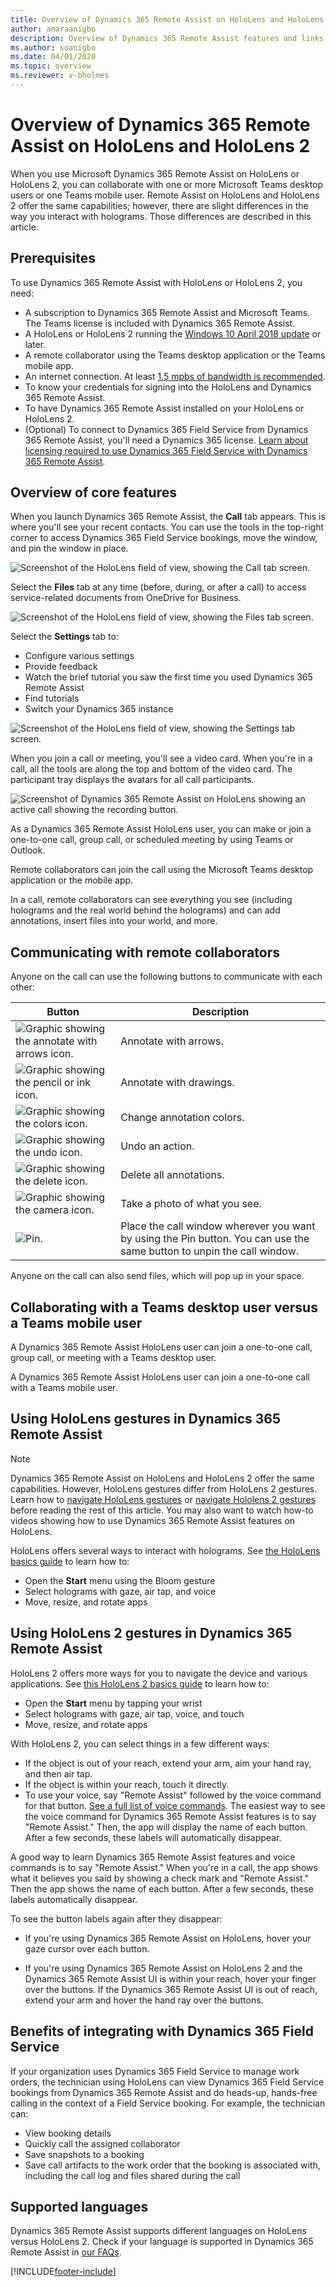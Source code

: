 ```yaml
---
title: Overview of Dynamics 365 Remote Assist on HoloLens and HoloLens 2
author: amaraanigbo
description: Overview of Dynamics 365 Remote Assist features and links to HoloLens and HoloLens 2 gestures 
ms.author: soanigbo
ms.date: 04/01/2020
ms.topic: overview
ms.reviewer: v-bholmes
---
```


# Overview of Dynamics 365 Remote Assist on HoloLens and HoloLens 2

When you use Microsoft Dynamics 365 Remote Assist on HoloLens or HoloLens 2, you can collaborate with one or more Microsoft Teams desktop users or one Teams mobile user. Remote Assist on HoloLens and HoloLens 2 offer the same capabilities; however, there are slight differences in the way you interact with holograms. Those differences are described in this article.

## Prerequisites

To use Dynamics 365 Remote Assist with HoloLens or HoloLens 2, you need:

- A subscription to Dynamics 365 Remote Assist and Microsoft Teams. The Teams license is included with Dynamics 365 Remote Assist. 
- A HoloLens or HoloLens 2 running the [Windows 10 April 2018 update](requirements.md) or later.
- A remote collaborator using the Teams desktop application or the Teams mobile app.  
- An internet connection. At least [1.5 mpbs of bandwidth is recommended](/microsoftteams/upgrade-prepare-environment-prepare-network#bandwidth-planning).
- To know your credentials for signing into the HoloLens and Dynamics 365 Remote Assist.
- To have Dynamics 365 Remote Assist installed on your HoloLens or HoloLens 2.
- (Optional) To connect to Dynamics 365 Field Service from Dynamics 365 Remote Assist, you'll need a Dynamics 365 license. [Learn about licensing required to use Dynamics 365 Field Service with Dynamics 365 Remote Assist](buy-remote-assist.md).

## Overview of core features

When you launch Dynamics 365 Remote Assist, the **Call** tab appears. This is where you'll see your recent contacts. You can use the tools in the top-right corner to access Dynamics 365 Field Service bookings, move the window, and pin the window in place.  

![Screenshot of the HoloLens field of view, showing the Call tab screen.](media/02.00-contacts.png)

Select the **Files** tab at any time (before, during, or after a call) to access service-related documents from OneDrive for Business.

![Screenshot of the HoloLens field of view, showing the Files tab screen.](media/06.00-files.png "Files")

Select the **Settings** tab to:

- Configure various settings
- Provide feedback
- Watch the brief tutorial you saw the first time you used Dynamics 365 Remote Assist
- Find tutorials 
- Switch your Dynamics 365 instance

![Screenshot of the HoloLens field of view, showing the Settings tab screen.](media/08.00-settings.png "Settings")

When you join a call or meeting, you'll see a video card. When you're in a call, all the tools are along the top and bottom of the video card. The participant tray displays the avatars for all call participants.  

![Screenshot of Dynamics 365 Remote Assist on HoloLens showing an active call showing the recording button.](media/03.00-call.png)

As a Dynamics 365 Remote Assist HoloLens user, you can make or join a one-to-one call, group call, or scheduled meeting by using Teams or Outlook.

Remote collaborators can join the call using the Microsoft Teams desktop application or the mobile app.  

In a call, remote collaborators can see everything you see (including holograms and the real world behind the holograms) and can add annotations, insert files into your world, and more.

## Communicating with remote collaborators

Anyone on the call can use the following buttons to communicate with each other:

|Button|Description|
|------|-----------------------------------------------------------------------------------|
|![Graphic showing the annotate with arrows icon.](media/RAHL_Arrow.png "Arrow")|Annotate with arrows.|
|![Graphic showing the pencil or ink icon.](media/RAHL_Ink.png "Ink")|Annotate with drawings.|
|![Graphic showing the colors icon.](media/RAHL_Color.png "Colors")|Change annotation colors.|
|![Graphic showing the undo icon.](media/RAHL_Undo.png "Undo")|Undo an action.|
|![Graphic showing the delete icon.](media/RAHL_Trash.png "Delete")|Delete all annotations.|
|![Graphic showing the camera icon.](media/RAHL_Camera.png "Camera")|Take a photo of what you see.|
|![Pin.](media/RAHL_Pin.png "Pin")|Place the call window wherever you want by using the Pin button. You can use the same button to unpin the call window.|

Anyone on the call can also send files, which will pop up in your space.  



## Collaborating with a Teams desktop user versus a Teams mobile user

A Dynamics 365 Remote Assist HoloLens user can join a one-to-one call, group call, or meeting with a Teams desktop user.

A Dynamics 365 Remote Assist HoloLens user can join a one-to-one call with a Teams mobile user.



## Using HoloLens gestures in Dynamics 365 Remote Assist

> [!Note]
> Dynamics 365 Remote Assist on HoloLens and HoloLens 2 offer the same capabilities. However, HoloLens gestures differ from HoloLens 2 gestures. Learn how to [navigate HoloLens gestures](/hololens/hololens1-basic-usage) or [navigate Hololens 2 gestures](/hololens/hololens2-basic-usage) before reading the rest of this article. You may also want to watch how-to videos showing how to use Dynamics 365 Remote Assist features on HoloLens.

HoloLens offers several ways to interact with holograms. See [the HoloLens basics guide](/hololens/hololens1-basic-usage) to learn how to:

- Open the **Start** menu using the Bloom gesture
- Select holograms with gaze, air tap, and voice
- Move, resize, and rotate apps

## Using HoloLens 2 gestures in Dynamics 365 Remote Assist

HoloLens 2 offers more ways for you to navigate the device and various applications. See [this HoloLens 2 basics guide](/hololens/hololens2-basic-usage) to learn how to:

- Open the **Start** menu by tapping your wrist
- Select holograms with gaze, air tap, voice, and touch
- Move, resize, and rotate apps

With HoloLens 2, you can select things in a few different ways:

- If the object is out of your reach, extend your arm, aim your hand ray, and then air tap.
- If the object is within your reach, touch it directly.
- To use your voice, say "Remote Assist" followed by the voice command for that button. [See a full list of voice commands](voice-commands-hololens.md). The easiest way to see the voice command for Dynamics 365 Remote Assist features is to say "Remote Assist." Then, the app will display the name of each button. After a few seconds, these labels will automatically disappear.


A good way to learn Dynamics 365 Remote Assist features and voice commands is to say "Remote Assist." When you're in a call, the app shows what it believes you said by showing a check mark and "Remote Assist." Then the app shows the name of each button. After a few seconds, these labels automatically disappear.

To see the button labels again after they disappear:

- If you're using Dynamics 365 Remote Assist on HoloLens, hover your gaze cursor over each button.

- If you're using Dynamics 365 Remote Assist on HoloLens 2 and the Dynamics 365 Remote Assist UI is within your reach, hover your finger over the buttons. If the Dynamics 365 Remote Assist UI is out of reach, extend your arm and hover the hand ray over the buttons.

## Benefits of integrating with Dynamics 365 Field Service

If your organization uses Dynamics 365 Field Service to manage work orders, the technician using HoloLens can view Dynamics 365 Field Service bookings from Dynamics 365 Remote Assist and do heads-up, hands-free calling in the context of a Field Service booking. For example, the technician can:

- View booking details
- Quickly call the assigned collaborator  
- Save snapshots to a booking
- Save call artifacts to the work order that the booking is associated with, including the call log and files shared during the call

## Supported languages

Dynamics 365 Remote Assist supports different languages on HoloLens versus HoloLens 2. Check if your language is supported in Dynamics 365 Remote Assist in [our FAQs](faq-hololens.md).

[!INCLUDE[footer-include](../includes/footer-banner.md)]
